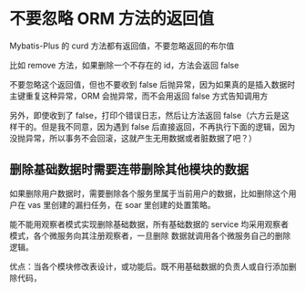 # 不要忽略 ORM 方法的返回值

Mybatis-Plus 的 curd 方法都有返回值，不要忽略返回的布尔值

比如 remove 方法，如果删除一个不存在的 id，方法会返回 false

不要忽略这个返回值，但也不要收到 false 后抛异常，因为如果真的是插入数据时主键重复这种异常，ORM 会抛异常，而不会用返回 false 方式告知调用方

另外，即使收到了 false，打印个错误日志，然后让方法返回 false（六方云是这样干的。但是我不同意，因为遇到 false 后直接返回，不再执行下面的逻辑，因为没抛异常，所以事务不会回滚，这就产生无用数据或者脏数据了吧？）

## 删除基础数据时需要连带删除其他模块的数据

如果删除用户数据时，需要删除各个服务里属于当前用户的数据，比如删除这个用户在 vas 里创建的漏扫任务，在 soar 里创建的处置策略。

能不能用观察者模式实现删除基础数据，所有基础数据的 service 均采用观察者模式，各个微服务向其注册观察者，一旦删除 数据就调用各个微服务自己的删除逻辑。

优点：当各个模块修改表设计，或功能后。既不用基础数据的负责人或自行添加删除代码，